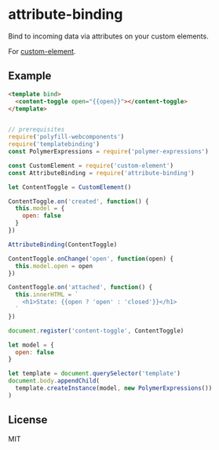 # attribute-binding

Bind to incoming data via attributes on your custom elements.

For [custom-element](https://github.com/requireio/custom-element).

## Example

```html
<template bind>
  <content-toggle open="{{open}}"></content-toggle>
</template>
```

```js

// prerequisites
require('polyfill-webcomponents')
require('templatebinding')
const PolymerExpressions = require('polymer-expressions')

const CustomElement = require('custom-element')
const AttributeBinding = require('attribute-binding')

let ContentToggle = CustomElement()

ContentToggle.on('created', function() {
  this.model = {
    open: false
  }
})

AttributeBinding(ContentToggle)

ContentToggle.onChange('open', function(open) {
  this.model.open = open
})

ContentToggle.on('attached', function() {
  this.innerHTML = `
    <h1>State: {{open ? 'open' : 'closed'}}</h1>
  `
})

document.register('content-toggle', ContentToggle)

let model = {
  open: false
}

let template = document.querySelector('template')
document.body.appendChild(
  template.createInstance(model, new PolymerExpressions())
)
```

## License

MIT

